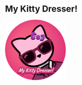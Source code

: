 # My Kitty Dresser!

<img style="align: center" src="/public/Logo.png" width="200px" height="200px" alt="logo" />
